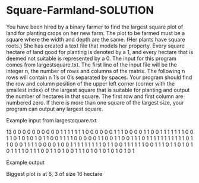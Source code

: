 # Square-Farmland-SOLUTION
You have been hired by a binary farmer to find the largest square plot of land for planting crops on her new farm.  The plot to be farmed must be a square where the width and depth are the same.  (Her plants have square roots.)  She has created a text file that models her property. Every square hectare of land good for planting is denoted by a 1, and every hectare that is deemed not suitable is represented by a 0. The input for this program comes from largestsquare.txt. The first line of the input file will be the integer n, the number of rows and columns of the matrix.  The following n rows will contain n 1’s or 0’s separated by spaces. Your program should find the row and column position of the upper left corner (corner with the smallest index) of the largest square that is suitable for planting and output the number of hectares in that square.  The first row and first column are numbered zero.  If there is more than one square of the largest size, your program can output any largest square.

Example input from largestsquare.txt

13
0 0 0 0 0 0 0 0 0 0 1 1 1
1 1 1 1 0 0 0 0 0 0 1 1 1
0 0 0 0 1 1 0 0 1 1 1 1 1
1 1 0 0 1 1 0 1 0 1 0 1 0
1 1 0 0 1 1 1 1 0 0 0 0 0
1 1 0 0 1 1 0 0 1 1 1 0 1
1 1 1 1 1 1 1 1 1 1 0 1 1
0 0 0 1 1 1 1 0 0 0 0 1 0
0 1 1 1 1 1 1 1 1 1 0 1 1
0 0 1 1 1 1 1 1 0 0 1 1 1
0 1 1 0 1 0 1 0 1 1 1 1 0
1 1 1 0 0 1 1 0 1 0 0 1 1
1 0 1 0 1 0 1 0 1 0 1 0 1

Example output

Biggest plot is at 6, 3 of size 16 hectare
